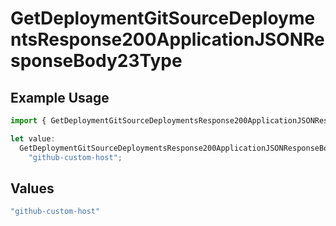 # GetDeploymentGitSourceDeploymentsResponse200ApplicationJSONResponseBody23Type

## Example Usage

```typescript
import { GetDeploymentGitSourceDeploymentsResponse200ApplicationJSONResponseBody23Type } from "@vercel/sdk/models/getdeploymentop.js";

let value:
  GetDeploymentGitSourceDeploymentsResponse200ApplicationJSONResponseBody23Type =
    "github-custom-host";
```

## Values

```typescript
"github-custom-host"
```